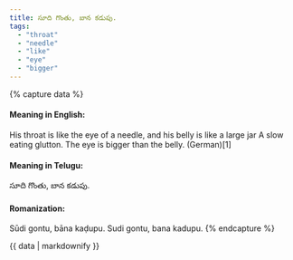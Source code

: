 ```yaml
---
title: సూది గొంతు, బాన కడుపు.
tags:
  - "throat"
  - "needle"
  - "like"
  - "eye"
  - "bigger"
---
```


{% capture data %}
#### Meaning in English:
His throat is like the eye of a needle, and his belly is like a large jar
A slow eating glutton.
The eye is bigger than the belly. (German)[1]

#### Meaning in Telugu:
సూది గొంతు, బాన కడుపు.

#### Romanization:
Sūdi gontu, bāna kaḍupu.
Sudi gontu, bana kadupu.
{% endcapture %}

{{ data | markdownify }}

